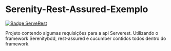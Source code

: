 # Serenity-Rest-Assured-Exemplo

[![Badge ServeRest](https://img.shields.io/badge/API-ServeRest-green)](https://github.com/ServeRest/ServeRest/)

Projeto contendo algumas requisições para a api Serverest. Utilizando o framework Serenitybdd, rest-assured e cucumber contidos todos dentro do framework.
